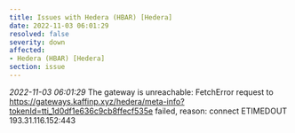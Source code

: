 ```yaml
---
title: Issues with Hedera (HBAR) [Hedera]
date: 2022-11-03 06:01:29
resolved: false
severity: down
affected:
- Hedera (HBAR) [Hedera]
section: issue
---
```


*2022-11-03 06:01:29* The gateway is unreachable: FetchError request to https://gateways.kaffinp.xyz/hedera/meta-info?tokenId=tti_1d0df1e636c9cb8ffecf535e failed, reason: connect ETIMEDOUT 193.31.116.152:443